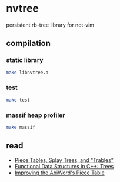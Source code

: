 # nvtree
persistent rb-tree library for not-vim

## compilation
### static library
```sh
make libnvtree.a
```
### test
```sh
make test
```
### massif heap profiler
```sh
make massif
```

## read
- [Piece Tables, Splay Trees, and "Trables"](https://www.averylaird.com/programming/piece-table/2018/05/10/insertions-piece-table.html)
- [Functional Data Structures in C++: Trees](https://bartoszmilewski.com/2013/11/25/functional-data-structures-in-c-trees/)
- [Improving the AbiWord's Piece Table](http://e98cuenc.free.fr/wordprocessor/piecetable.html)
